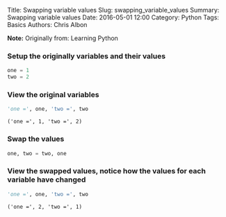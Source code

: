 Title: Swapping variable values
Slug: swapping_variable_values
Summary: Swapping variable values
Date: 2016-05-01 12:00
Category: Python
Tags: Basics
Authors: Chris Albon



**Note:** Originally from: Learning Python

### Setup the originally variables and their values


```python
one = 1
two = 2
```

### View the original variables


```python
'one =', one, 'two =', two
```




    ('one =', 1, 'two =', 2)



### Swap the values


```python
one, two = two, one
```

### View the swapped values, notice how the values for each variable have changed


```python
'one =', one, 'two =', two
```




    ('one =', 2, 'two =', 1)



